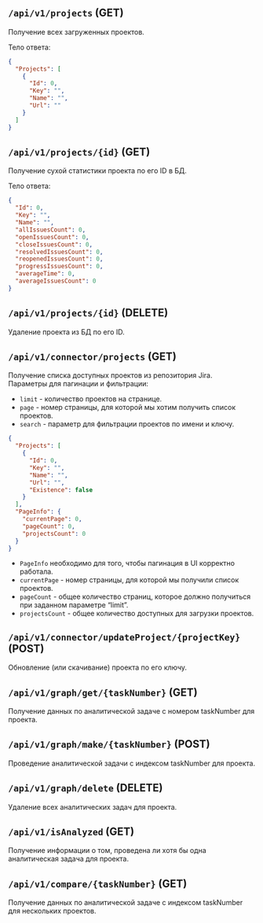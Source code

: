 ## `/api/v1/projects` (GET)

Получение всех загруженных проектов.

Тело ответа:

```json 
{
  "Projects": [
    {
      "Id": 0,
      "Key": "",
      "Name": "",
      "Url": ""
    }
  ]
}
```

## `/api/v1/projects/{id}` (GET)

Получение сухой статистики проекта по его ID в БД.

Тело ответа:

```json
{
  "Id": 0,
  "Key": "",
  "Name": "",
  "allIssuesCount": 0,
  "openIssuesCount": 0,
  "closeIssuesCount": 0,
  "resolvedIssuesCount": 0,
  "reopenedIssuesCount": 0,
  "progressIssuesCount": 0,
  "averageTime": 0,
  "averageIssuesCount": 0
}
```

## `/api/v1/projects/{id}` (DELETE)

Удаление проекта из БД по его ID.

## `/api/v1/connector/projects` (GET)

Получение списка доступных проектов из репозитория Jira.  
Параметры для пагинации и фильтрации:

- `limit` - количество проектов на странице.
- `page` - номер страницы, для которой мы хотим получить список проектов.
- `search` - параметр для фильтрации проектов по имени и ключу.

```json
{
  "Projects": [
    {
      "Id": 0,
      "Key": "",
      "Name": "",
      "Url": "",
      "Existence": false
    }
  ],
  "PageInfo": {
    "currentPage": 0,
    "pageCount": 0,
    "projectsCount": 0
  }
}
```

- `PageInfo` необходимо для того, чтобы пагинация в UI корректно работала.
- `currentPage` - номер страницы, для которой мы получили список проектов.
- `pageCount` - общее количество страниц, которое должно получиться при заданном параметре “limit”.
- `projectsCount` - общее количество доступных для загрузки проектов.

## `/api/v1/connector/updateProject/{projectKey}` (POST)

Обновление (или скачивание) проекта по его ключу.

## `/api/v1/graph/get/{taskNumber}` (GET)

Получение данных по аналитической задаче с номером taskNumber для проекта.

## `/api/v1/graph/make/{taskNumber}` (POST)

Проведение аналитической задачи с индексом taskNumber для проекта.

## `/api/v1/graph/delete` (DELETE)

Удаление всех аналитических задач для проекта.

## `/api/v1/isAnalyzed` (GET)

Получение информации о том, проведена ли хотя бы одна аналитическая задача для проекта.

## `/api/v1/compare/{taskNumber}` (GET)

Получение данных по аналитической задаче с индексом taskNumber для нескольких проектов.
